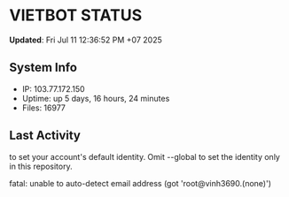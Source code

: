 # VIETBOT STATUS
**Updated**: Fri Jul 11 12:36:52 PM +07 2025

## System Info
- IP: 103.77.172.150
- Uptime: up 5 days, 16 hours, 24 minutes
- Files: 16977

## Last Activity

to set your account's default identity.
Omit --global to set the identity only in this repository.

fatal: unable to auto-detect email address (got 'root@vinh3690.(none)')
